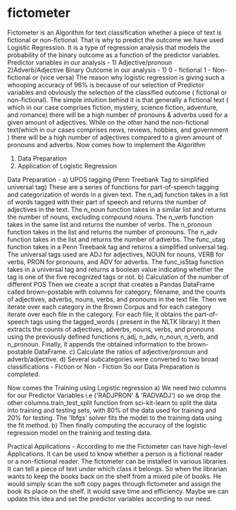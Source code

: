 # fictometer
Fictometer is an Algorithm for text classification whether a piece of text is fictional or non-fictional. That is why to predict the outcome we have used Logistic Regression. It is a type of regression analysis that models the probability of the binary outcome as a function of the predictor variables.
Predictor variables in our analysis - 1) Adjective/pronoun 2)Adverb/Adjective
Binary Outcome in our analysis - 1) 0 - fictional 1 - Non-fictional or (vice versa)
The reason why logistic regression is giving such a whooping accuracy of 96% is because of our selection of Predictor variables and obviously the selection of the classified outcome ( fictional or non-fictional). The simple intuition behind it is that generally a fictional text ( which in our case comprises fiction, mystery, science fiction, adventure, and romance) there will be a high number of pronouns & adverbs used for a given amount of adjectives.  While on the other hand the non-fictional text(which in our cases comprises news, reviews, hobbies, and government ) there will be a high number of adjectives compared to a given amount of pronouns and adverbs. 
Now comes how to implement the Algorithm 
1) Data Preparation 
2) Application of Logistic Regression 

Data Preparation - 
a) UPOS tagging (Penn Treebank Tag to simplified universal tag)
These are a series of functions for part-of-speech tagging and categorization of words in a given text. 
The n_adj function takes in a list of words tagged with their part of speech and returns the number of adjectives in the text.
The n_noun function takes in a similar list and returns the number of nouns, excluding compound nouns.
The n_verb function takes in the same list and returns the number of verbs.
The n_pronoun function takes in the list and returns the number of pronouns.
The n_adv function takes in the list and returns the number of adverbs.
The func_utag function takes in a Penn Treebank tag and returns a simplified universal tag. 
The universal tags used are ADJ for adjectives, NOUN for nouns, VERB for verbs, PRON for pronouns, and ADV for adverbs.
The func_is5tag function takes in a universal tag and returns a boolean value indicating whether the tag is one of the five recognized tags or not.
b) Calculation of the number of different POS 
Then we create a  script that creates a Pandas DataFrame called brown-postable with columns for category, filename, and the counts of adjectives, adverbs, nouns, verbs, and pronouns in the text file.
Then we iterate over each category in the Brown Corpus and for each category iterate over each file in the category. For each file, it obtains the part-of-speech tags using the tagged_words ( present  in the NLTK library) 
It then extracts the counts of adjectives, adverbs, nouns, verbs, and pronouns using the previously defined functions n_adj, n_adv, n_noun, n_verb, and n_pronoun. Finally, it appends the obtained information to the brown-postable DataFrame.
c) Calculate the ratios of adjective/pronoun and adverb/adjective.
d) Several subcategories were converted to two broad classifications - Fiction or Non - Fiction 
So our Data Preparation is completed. 

Now comes the Training using Logistic regression 
a) We need two columns for our Predictor Variables i.e ('RADJPRON' & 'RADVADJ') so we drop the other columns.train_test_split function from sci-kit-learn to split the data into training and testing sets, with 80% of the data used for training and 20% for testing.
The 'lbfgs' solver fits the model to the training data using the fit method.
b) Then finally computing the accuracy of the logistic regression model on the training and testing data.

Practical Applications - According to me the Fictometer can have high-level Applications. 
It can be used to know whether a person is a fictional reader or a non-fictional reader. The fictometer can be installed in various libraries. It can tell a piece of text under which class it belongs. So when the librarian wants to keep the books back on the shelf from a mixed pile of books. He would simply scan the soft copy pages through fictometer and assign the book its place on the shelf. It would save time and efficiency. Maybe we can update this idea and set the predictor variables according to our need.
